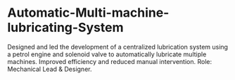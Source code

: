 # Automatic-Multi-machine-lubricating-System
Designed and led the development of a centralized lubrication system using a petrol engine and solenoid valve to automatically lubricate multiple machines. Improved efficiency and reduced manual intervention. Role: Mechanical Lead &amp; Designer.

